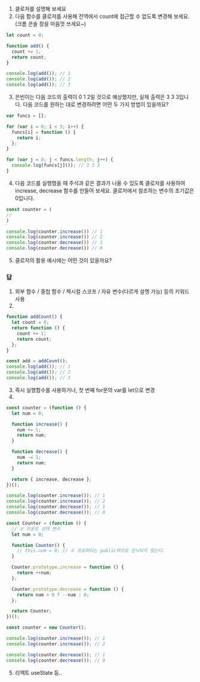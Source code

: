 1. 클로저를 설명해 보세요
2. 다음 함수를 클로저를 사용해 전역에서 count에 접근할 수 없도록 변경해 보세요. (크롬 콘솔 창을 마음껏 쓰세요~)

```javascript
let count = 0;

function add() {
  count += 1;
  return count;
}

console.log(add()); // 1
console.log(add()); // 2
console.log(add()); // 3
```

3. 은빈이는 다음 코드의 출력이 0 1 2일 것으로 예상했지만, 실제 출력은 3 3 3입니다. 다음 코드를 원하는 대로 변경하려면 어떤 두 가지 방법이 있을까요?

```javascript
var funcs = [];

for (var i = 0; i < 3; i++) {
  funcs[i] = function () {
    return i;
  };
}

for (var j = 0; j < funcs.length; j++) {
  console.log(funcs[j]()); // 3 3 3
}
```

4. 다음 코드를 실행했을 때 주석과 같은 결과가 나올 수 있도록 클로저를 사용하여 increase, decrease 함수를 만들어 보세요. 클로저에서 참조하는 변수의 초기값은 0입니다.

```javascript
const counter = (
//
)

console.log(counter.increase()) // 1
console.log(counter.increase()) // 2
console.log(counter.decrease()) // 1
console.log(counter.decrease()) // 0
```

5.  클로저의 활용 예시에는 어떤 것이 있을까요?

### 답

1. 외부 함수 / 중첩 함수 / 렉시컬 스코프 / 자유 변수(다르게 설명 가능) 등의 키워드 사용
2.

```javascript
function addCount() {
  let count = 0;
  return function () {
    count += 1;
    return count;
  };
}

const add = addCount();
console.log(add()); // 1
console.log(add()); // 2
console.log(add()); // 3
```

3. 즉시 실행함수를 사용하거나, 첫 번째 for문의 var를 let으로 변경
4.

```javascript
const counter = (function () {
  let num = 0;

  function increase() {
    num += 1;
    return num;
  }

  function decrease() {
    num -= 1;
    return num;
  }

  return { increase, decrease };
})();

console.log(counter.increase()); // 1
console.log(counter.increase()); // 2
console.log(counter.decrease()); // 1
console.log(counter.decrease()); // 0
```

```javascript
const Counter = (function () {
  // ① 카운트 상태 변수
  let num = 0;

  function Counter() {
    // this.num = 0; // ② 프로퍼티는 public하므로 은닉되지 않는다.
  }

  Counter.prototype.increase = function () {
    return ++num;
  };

  Counter.prototype.decrease = function () {
    return num > 0 ? --num : 0;
  };

  return Counter;
})();

const counter = new Counter();

console.log(counter.increase()); // 1
console.log(counter.increase()); // 2

console.log(counter.decrease()); // 1
console.log(counter.decrease()); // 0
```

5. 리액트 useState 등..
